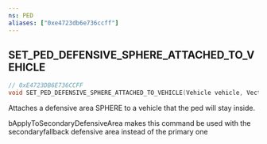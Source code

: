 ```yaml
---
ns: PED
aliases: ["0xe4723db6e736ccff"]
---
```

## SET_PED_DEFENSIVE_SPHERE_ATTACHED_TO_VEHICLE

```c
// 0xE4723DB6E736CCFF
void SET_PED_DEFENSIVE_SPHERE_ATTACHED_TO_VEHICLE(Vehicle vehicle, Vector3 vCentre, float fRadius, bool ApplyToSecondaryDefensiveArea);
```

Attaches a defensive area SPHERE to a vehicle that the ped will stay inside.

bApplyToSecondaryDefensiveArea makes this command be used with the secondaryfallback defensive area instead of the primary one

